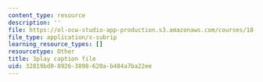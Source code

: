 ```yaml
---
content_type: resource
description: ''
file: https://ol-ocw-studio-app-production.s3.amazonaws.com/courses/18-06sc-linear-algebra-fall-2011/32819bd089263898620ab484a7ba22ee_fjsPjh0B2tU.srt
file_type: application/x-subrip
learning_resource_types: []
resourcetype: Other
title: 3play caption file
uid: 32819bd0-8926-3898-620a-b484a7ba22ee
---
```

